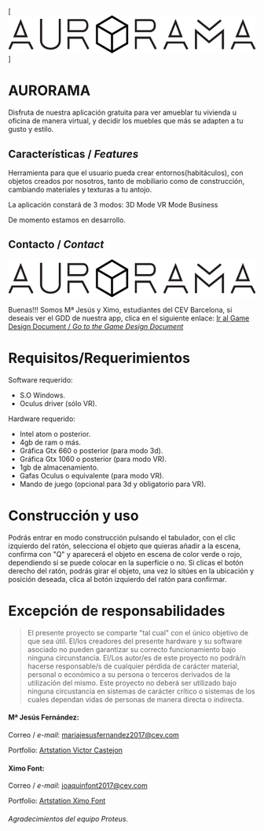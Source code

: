 
[![](https://github.com/ximoko/auroramav3/blob/master/Assets/EasyMainMenu/Imagenes/auroramalogook.png)] 

# **AURORAMA** 

Disfruta de nuestra aplicación gratuita para ver amueblar tu vivienda u oficina de manera virtual, y decidir los muebles que más se adapten a tu gusto y estilo.

## Características / _Features_

Herramienta para que el usuario pueda crear entornos(habitáculos),
con objetos creados por nosotros, tanto de mobiliario como de 
construcción, cambiando materiales y texturas a tu antojo. 

La aplicación constará de 3 modos:
3D Mode
VR Mode
Business

De momento estamos en desarrollo.


## Contacto / _Contact_

![](https://github.com/ximoko/auroramav3/blob/master/Assets/EasyMainMenu/Imagenes/auroramalogook.png)

Buenas!!!
Somos Mª Jesús y Ximo, estudiantes del CEV Barcelona, si deseais ver el GDD de nuestra app, clica en el siguiente enlace:
[Ir al Game Design Document / _Go to the Game Design Document_](https://github.com/ximoko/auroramav3/blob/master/ArtSources/leeme.txt)

Requisitos/Requerimientos
=============================

Software requerido:

* S.O Windows.
* Oculus driver (sólo VR).

Hardware requerido:

* Intel atom o posterior.
* 4gb de ram o más.
* Gráfica Gtx 660 o posterior (para modo 3d).
* Gráfica Gtx 1060 o posterior (para modo VR).
* 1gb de almacenamiento.
* Gafas Oculus o equivalente (para modo VR).
* Mando de juego (opcional para 3d y obligatorio para VR).


Construcción y uso
==================

Podrás entrar en modo construcción pulsando el tabulador, con el clic izquierdo del
ratón, selecciona el objeto que quieras añadir a la escena, confirma con "Q" y 
aparecerá el objeto en escena de color verde o rojo, dependiendo si se puede colocar
en la superficie o no. Si clicas el botón derecho del ratón, podrás girar el objeto,
una vez lo sitúes en la ubicación y posición deseada, clica al botón izquierdo del 
ratón para confirmar.

Excepción de responsabilidades
==============================

> El presente proyecto se comparte "tal cual" con el único objetivo de que sea útil.
El/los creadores del presente hardware y su software asociado no pueden garantizar su
correcto funcionamiento bajo ninguna circunstancia. El/Los autor/es de este proyecto
no podrá/n hacerse responsable/s de cualquier pérdida de carácter material, personal o
económico a su persona o terceros derivados de la utilización del mismo. Este proyecto
no deberá ser utilizado bajo ninguna circustancia en sistemas de carácter crítico
o sistemas de los cuales dependan vidas de personas de manera directa o indirecta.

#### Mª Jesús Fernández:

Correo / _e-mail_: mariajesusfernandez2017@cev.com 

Portfolio: [Artstation Victor Castejon](https://www.artstation.com/nilayeon)

#### Ximo Font:

Correo / _e-mail_: joaquinfont2017@cev.com

Portfolio: [Artstation Ximo Font](https://www.artstation.com/ximoko)


###### *Agradecimientos del equipo Proteus.*




